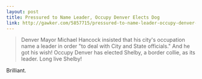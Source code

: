 ```yaml
---
layout: post
title: Pressured to Name Leader, Occupy Denver Elects Dog
link: http://gawker.com/5857715/pressured-to-name-leader-occupy-denver-elects-dog
---
```



> Denver Mayor Michael Hancock insisted that his city's occupation name a leader in order "to deal with City and State officials." And he got his wish! Occupy Denver has elected Shelby, a border collie, as its leader. Long live Shelby!

Brilliant.

